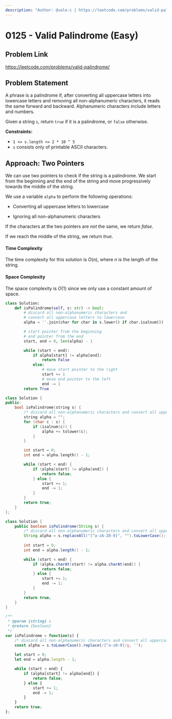 ```yaml
---
description: "Author: @vale-c | https://leetcode.com/problems/valid-palindrome/"
---
```


# 0125 - Valid Palindrome (Easy)

## Problem Link

https://leetcode.com/problems/valid-palindrome/

## Problem Statement

A phrase is a palindrome if, after converting all uppercase letters into lowercase letters and removing all non-alphanumeric characters, it reads the same forward and backward. Alphanumeric characters include letters and numbers.

Given a string `s`, return `true` if it is a palindrome, or `false` otherwise.

**Constraints:**

- `1 <= s.length <= 2 * 10 ^ 5`
- `s` consists only of printable ASCII characters.

## Approach: Two Pointers

We can use two pointers to check if the string is a palindrome. We start from the beginning and the end of the string and move progressively towards the middle of the string.

We use a variable `alpha` to perform the following operations:

- Converting all uppercase letters to lowercase

- Ignoring all non-alphanumeric characters

If the characters at the two pointers are _not_ the same, we return _false_.

If we reach the middle of the string, we return _true_.

#### Time Complexity

The time complexity for this solution is $O(n)$, where $n$ is the length of the string.

#### Space Complexity

The space complexity is $O(1)$ since we only use a constant amount of space.

<Tabs>
<TabItem value="py" label="Python">
<SolutionAuthor name="@vale-c"/>

```py
class Solution:
    def isPalindrome(self, s: str) -> bool:
        # discard all non-alphanumeric characters and 
        # convert all uppercase letters to lowercase
        alpha = ''.join(char for char in s.lower() if char.isalnum()) 

        # start pointer from the beginning
        # end pointer from the end
        start, end = 0, len(alpha) - 1

        while (start < end):
            if alpha[start] != alpha[end]:
                return False
            else:
                # move start pointer to the right
                start += 1
                # move end pointer to the left
                end -= 1
        return True
```

</TabItem>
<TabItem value="cpp" label="C++">
<SolutionAuthor name="@vale-c"/>

```cpp
class Solution {
public:
    bool isPalindrome(string s) {
        /* discard all non-alphanumeric characters and convert all uppercase letters to lowercase */
        string alpha = "";
        for (char c : s) {
            if (isalnum(c)) {
                alpha += tolower(c);
            }
        }

        int start = 0;
        int end = alpha.length() - 1;

        while (start < end) {
            if (alpha[start] != alpha[end]) {
                return false;
            } else {
                start += 1;
                end -= 1;
            }
        }
        return true;
    }
};
```

</TabItem>
<TabItem value="java" label="Java">
<SolutionAuthor name="@vale-c"/>

```java
class Solution {
    public boolean isPalindrome(String s) {
        /* discard all non-alphanumeric characters and convert all uppercase letters to lowercase */
        String alpha = s.replaceAll("[^a-zA-Z0-9]", "").toLowerCase();
        
        int start = 0;
        int end = alpha.length() - 1;

        while (start < end) {
            if (alpha.charAt(start) != alpha.charAt(end)) {
                return false;
            } else {
                start += 1;
                end -= 1;
            }
        }
        return true;
    }
}
```

</TabItem>
<TabItem value="javascript" label="JavaScript">
<SolutionAuthor name="@vale-c"/>

```js
/**
 * @param {string} s
 * @return {boolean}
 */
var isPalindrome = function(s) {
    /* discard all non-alphanumeric characters and convert all uppercase letters to lowercase */
    const alpha = s.toLowerCase().replace(/[^a-z0-9]/g, ''); 
    
    let start = 0;
    let end = alpha.length - 1;

    while (start < end) {
        if (alpha[start] != alpha[end]) {
            return false;
        } else {
            start += 1;
            end -= 1;
        }
    }
    return true;
};
```

</TabItem>
</Tabs>
